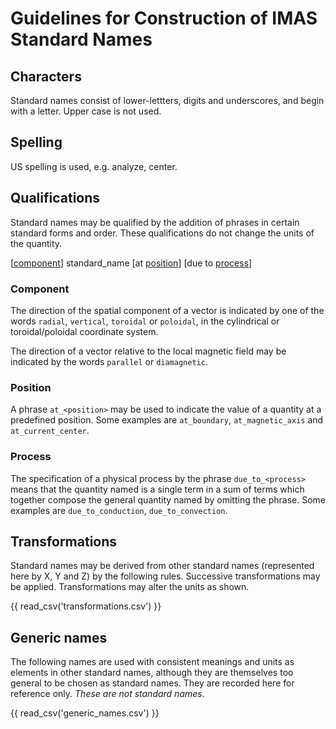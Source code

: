 # Guidelines for Construction of IMAS Standard Names

## Characters

Standard names consist of lower-lettters, digits and underscores, and begin with
a letter. Upper case is not used.

## Spelling

US spelling is used, e.g. analyze, center.

## Qualifications

Standard names may be qualified by the addition of phrases in certain standard
forms and order. These qualifications do not change the units of the quantity. 

[[component](#component)] standard_name [at [position](#position)] [due to
[process](#process)]

### Component

The direction of the spatial component of a vector is indicated by one of the
words `radial`, `vertical`, `toroidal` or `poloidal`, in the cylindrical or
toroidal/poloidal coordinate system.

The direction of a vector relative to the local magnetic field may be indicated
by the words `parallel` or `diamagnetic`.

### Position

A phrase `at_<position>` may be used to indicate the value of a quantity at a
predefined position. Some examples are `at_boundary`, `at_magnetic_axis` and
`at_current_center`.

### Process

The specification of a physical process by the phrase `due_to_<process>` means
that the quantity named is a single term in a sum of terms which together
compose the general quantity named by omitting the phrase. Some examples are
`due_to_conduction`, `due_to_convection`.

## Transformations

Standard names may be derived from other standard names (represented here by X,
Y and Z) by the following rules. Successive transformations may be applied.
Transformations may alter the units as shown.

{{ read_csv('transformations.csv') }}

## Generic names

The following names are used with consistent meanings and units as elements in
other standard names, although they are themselves too general to be chosen as
standard names. They are recorded here for reference only. *These are not
standard names*.

{{ read_csv('generic_names.csv') }}

[^1]:
    Temperature of plasma species (e.g. `electron_temperature`) is expressed in
    `eV`, other temperatures (e.g. `wall_temparature`) are given in `K`.
